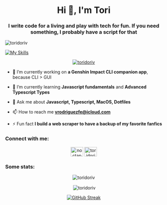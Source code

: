 <h1 align="center">Hi 👋, I'm Tori</h1>
<h3 align="center">I write code for a living and play with tech for fun. If you need something, I probably have a script for that</h3>

<p align="left"> <img src="https://komarev.com/ghpvc/?username=toridoriv&label=You%20are%20visitor%20number&color=ff69b4&style=flat-square" alt="toridoriv" /> </p>

[![My Skills](https://skillicons.dev/icons?i=js,deno,html,css,nodejs,ts,bash,vscode,md,jquery,jest,go,git,express)](https://skillicons.dev)

<p align="center"> <a href="https://github.com/ryo-ma/github-profile-trophy"><img src="https://github-profile-trophy.vercel.app/?username=toridoriv&theme=dracula&margin-w=15&margin-h=15&column=4" alt="toridoriv" /></a> </p>

- 🔭 I’m currently working on **a Genshin Impact CLI companion app**, because CLI > GUI

- 🌱 I’m currently learning **Javascript fundamentals** and **Advanced Typescript Types**

- 💬 Ask me about **Javascript, Typescript, MacOS, Dotfiles**

- 📫 How to reach me **vrodriguezfe@icloud.com**

- ⚡ Fun fact **I build a web scraper to have a backup of my favorite fanfics**

<h3 align="left">Connect with me:</h3>
<p align="center">
<a href="https://dev.to/noctap0d" target="blank"><img align="center" src="https://raw.githubusercontent.com/rahuldkjain/github-profile-readme-generator/master/src/images/icons/Social/devto.svg" alt="noctap0d" height="30" width="40" /></a>
<a href="https://www.hackerrank.com/toridoriv" target="blank"><img align="center" src="https://raw.githubusercontent.com/rahuldkjain/github-profile-readme-generator/master/src/images/icons/Social/hackerrank.svg" alt="toridoriv" height="30" width="40" /></a>
</p>

<h3 align="left">Some stats:</h3>

<p align="center"><img align="center" src="https://github-readme-stats.vercel.app/api/top-langs?username=toridoriv&show_icons=true&locale=en&layout=compact&theme=dracula" alt="toridoriv" /></p>

<p align="center">&nbsp;<img align="center" src="https://github-readme-stats.vercel.app/api?username=toridoriv&show_icons=true&locale=en&theme=dracula" alt="toridoriv" /></p>

<p align="center"><a href="https://git.io/streak-stats"><img src="https://streak-stats.demolab.com?user=toridoriv&amp;theme=dracula" alt="GitHub Streak"></a></p>
